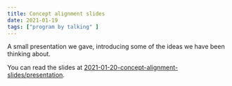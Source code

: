 ```yaml
---
title: Concept alignment slides
date: 2021-01-19
tags: ["program by talking" ]
---
```


A small presentation we gave, introducing some of the ideas we have been
thinking about.

You can read the slides at [2021-01-20-concept-alignment-slides/presentation](/2021-01-20-concept-alignment-slides/presentation).
